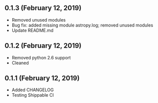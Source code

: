## 0.1.3 (February 12, 2019)
  - Removed unused modules
  - Bug fix: added missing module astropy.log; removed unused modules
  - Update README.md

## 0.1.2 (February 12, 2019)
  - Removed python 2.6 support
  - Cleaned

## 0.1.1 (February 12, 2019)
  - Added CHANGELOG
  - Testing Shippable CI
